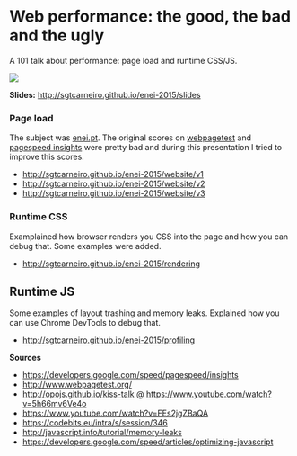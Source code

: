 # Web performance: the good, the bad and the ugly

A 101 talk about performance: page load and runtime CSS/JS.

![](https://raw.github.com/carneiror/enei-2015/screenshot.png)

**Slides:** http://sgtcarneiro.github.io/enei-2015/slides

### Page load
The subject was [enei.pt](http://sgtcarneiro.github.io/enei-2015/website/v1). The original scores on [webpagetest](http://www.webpagetest.org/) and [pagespeed insights](https://developers.google.com/speed/pagespeed/insights/) were pretty bad and during this presentation I tried to improve this scores.

- http://sgtcarneiro.github.io/enei-2015/website/v1
- http://sgtcarneiro.github.io/enei-2015/website/v2
- http://sgtcarneiro.github.io/enei-2015/website/v3

### Runtime CSS
Examplained how browser renders you CSS into the page and how you can debug that. Some examples were added.

- http://sgtcarneiro.github.io/enei-2015/rendering

## Runtime JS
Some examples of layout trashing and memory leaks. Explained how you can use Chrome DevTools to debug that.

- http://sgtcarneiro.github.io/enei-2015/profiling

**Sources**
- https://developers.google.com/speed/pagespeed/insights
- http://www.webpagetest.org/
- http://opojs.github.io/kiss-talk @ https://www.youtube.com/watch?v=5h66mv6Ve4o
- https://www.youtube.com/watch?v=FEs2jgZBaQA
- https://codebits.eu/intra/s/session/346
- http://javascript.info/tutorial/memory-leaks
- https://developers.google.com/speed/articles/optimizing-javascript
